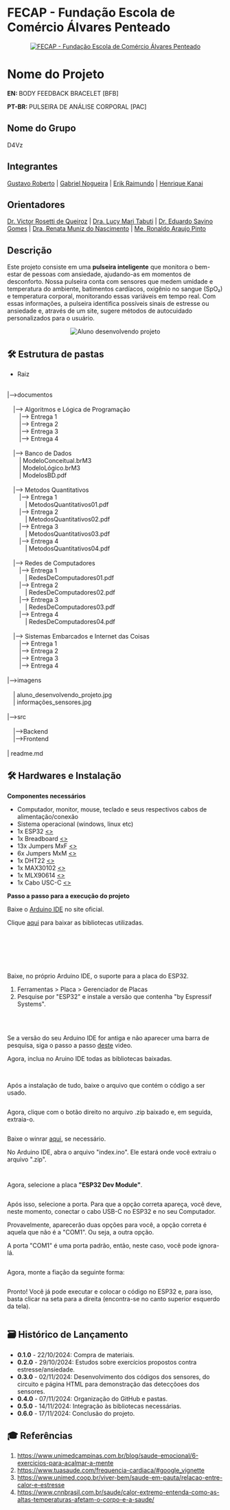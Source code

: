 # FECAP - Fundação Escola de Comércio Álvares Penteado

<p align="center">
<a href= "https://www.fecap.br/"><img src="https://encrypted-tbn0.gstatic.com/images?q=tbn:ANd9GcRhZPrRa89Kma0ZZogxm0pi-tCn_TLKeHGVxywp-LXAFGR3B1DPouAJYHgKZGV0XTEf4AE&usqp=CAU" alt="FECAP - Fundação Escola de Comércio Álvares Penteado" border="0"></a>
</p>

# Nome do Projeto

<p><strong>EN: </strong>BODY FEEDBACK BRACELET [BFB]</p>
<p><strong>PT-BR: </strong> PULSEIRA DE ANÁLISE CORPORAL [PAC]</p>

## Nome do Grupo

<P>D4Vz</P>

## Integrantes

<a href="https://github.com/DevGustar">Gustavo Roberto</a> |
<a href="https://github.com/NogGab">Gabriel Nogueira</a> |
<a href="https://github.com/ErikRaimundo">Erik Raimundo</a> |
<a href="https://github.com/eijikanai">Henrique Kanai</a>

## Orientadores

<a href="https://www.linkedin.com/in/victorbarq/?originalSubdomain=br">Dr. Victor Rosetti de Queiroz</a> |
<a href="https://www.linkedin.com/in/lucymari/?originalSubdomain=br">Dra. Lucy Mari Tabuti</a> |
<a href="https://www.linkedin.com/in/eduardo-savino-gomes-77833a10/">Dr. Eduardo Savino Gomes</a> |
<a href="https://www.linkedin.com/in/remuniz/">Dra. Renata Muniz do Nascimento</a> |
<a href="https://www.linkedin.com/in/ronaldo-araujo-pinto-3542811a/">Me. Ronaldo Araujo Pinto</a>

## Descrição

<p>Este projeto consiste em uma <strong>pulseira inteligente</strong> que monitora o bem-estar de pessoas com ansiedade, ajudando-as em momentos de desconforto. Nossa pulseira conta com sensores que medem umidade e temperatura do ambiente, batimentos cardíacos, oxigênio no sangue (SpO₂) e temperatura corporal, monitorando essas variáveis em tempo real. Com essas informações, a pulseira identifica possíveis sinais de estresse ou ansiedade e, através de um site, sugere métodos de autocuidado personalizados para o usuário.</p>

<p align="center">
<img src="https://i.ibb.co/dJCPYRQ/aluno-desenvolvendo-projeto.jpg" alt="Aluno desenvolvendo projeto" border="0">
</p>

## 🛠 Estrutura de pastas

- Raiz<br>

<br>
|-->documentos<br>

<br>
  &emsp;|--> Algoritmos e Lógica de Programação<br>
    &emsp;&emsp;|--> Entrega 1<br>
    &emsp;&emsp;|--> Entrega 2<br>
    &emsp;&emsp;|--> Entrega 3<br>
    &emsp;&emsp;|--> Entrega 4<br>

<br>
  &emsp;|--> Banco de Dados<br>
    &emsp;&emsp;| ModeloConceitual.brM3<br>
    &emsp;&emsp;| ModeloLógico.brM3<br>
    &emsp;&emsp;| ModelosBD.pdf<br>

<br>
  &emsp;|--> Metodos Quantitativos<br>
    &emsp;&emsp;|--> Entrega 1<br>
      &emsp;&emsp;&emsp;| MetodosQuantitativos01.pdf<br>
    &emsp;&emsp;|--> Entrega 2<br>
      &emsp;&emsp;&emsp;| MetodosQuantitativos02.pdf<br>
    &emsp;&emsp;|--> Entrega 3<br>
      &emsp;&emsp;&emsp;| MetodosQuantitativos03.pdf<br>
    &emsp;&emsp;|--> Entrega 4<br>
      &emsp;&emsp;&emsp;| MetodosQuantitativos04.pdf<br>

<br>
  &emsp;|--> Redes de Computadores<br>
    &emsp;&emsp;|--> Entrega 1<br>
      &emsp;&emsp;&emsp;| RedesDeComputadores01.pdf<br>
    &emsp;&emsp;|--> Entrega 2<br>
      &emsp;&emsp;&emsp;| RedesDeComputadores02.pdf<br>
    &emsp;&emsp;|--> Entrega 3<br>
      &emsp;&emsp;&emsp;| RedesDeComputadores03.pdf<br>
    &emsp;&emsp;|--> Entrega 4<br>
      &emsp;&emsp;&emsp;| RedesDeComputadores04.pdf<br>

<br>
  &emsp;|--> Sistemas Embarcados e Internet das Coisas<br>
    &emsp;&emsp;|--> Entrega 1<br>
    &emsp;&emsp;|--> Entrega 2<br>
    &emsp;&emsp;|--> Entrega 3<br>
    &emsp;&emsp;|--> Entrega 4<br>

<br>
|-->imagens<br>

<br>
  &emsp;| aluno_desenvolvendo_projeto.jpg<br>
  &emsp;| informações_sensores.jpg<br>

<br>
|-->src<br>

<br>
  &emsp;|-->Backend<br>
  &emsp;|-->Frontend<br>

<br>
| readme.md<br>

## 🛠 Hardwares e Instalação

<p><strong>Componentes necessários</strong></p>
<ul>
  <li>Computador, monitor, mouse, teclado e seus respectivos cabos de alimentação/conexão</li>
  <li>Sistema operacional (windows, linux etc)</li>

  <li>1x ESP32 <a href="https://www.google.com/search?q=ESP32&oq=ESP32&gs_lcrp=EgZjaHJvbWUqBwgAEAAYjwIyBwgAEAAYjwIyBggBEEUYOzIMCAIQIxgnGIAEGIoFMgoIAxAAGLEDGIAEMgcIBBAAGIAEMgYIBRBFGDwyBggGEEUYPDIGCAcQRRg80gEIMTIzOWowajmoAgCwAgA&sourceid=chrome&ie=UTF-8"><></a></li>

  <li>1x Breadboard <a href="https://www.google.com/search?q=Breadboard&oq=Breadboard&gs_lcrp=EgZjaHJvbWUyCQgAEEUYORiABDIHCAEQABiABDIHCAIQABiABDIHCAMQABiABDIHCAQQABiABDIMCAUQABhDGIAEGIoFMgcIBhAAGIAEMgcIBxAAGIAEMgcICBAAGIAEMgcICRAAGIAE0gEIMTgxNWowajeoAgCwAgA&sourceid=chrome&ie=UTF-8"><></a></li>

  <li>13x Jumpers MxF <a href="https://www.google.com/search?q=Jumpers+MxF&oq=Jumpers+MxF&gs_lcrp=EgZjaHJvbWUyBggAEEUYOTIHCAEQIRifBdIBBzQyNWowajmoAgCwAgA&sourceid=chrome&ie=UTF-8"><></a></li>

  <li>6x Jumpers MxM <a href="https://www.google.com/search?q=Jumpers+MxM&oq=Jumpers+MxM&gs_lcrp=EgZjaHJvbWUyBggAEEUYOTIHCAEQIRigAdIBBzY3MWowajmoAgCwAgA&sourceid=chrome&ie=UTF-8"><></a></li>

  <li>1x DHT22 <a href="https://www.google.com/search?q=DHT22&oq=DHT22&gs_lcrp=EgZjaHJvbWUyDggAEEUYJxg5GIAEGIoFMgwIARAAGBQYhwIYgAQyBwgCEAAYgAQyBwgDEAAYgAQyBwgEEAAYgAQyBggFEEUYPTIGCAYQRRg8MgYIBxBFGD3SAQgxMjE0ajBqN6gCALACAA&sourceid=chrome&ie=UTF-8"><></a></li>

  <li>1x MAX30102 <a href="https://www.google.com/search?q=MAX30102&oq=MAX30102&gs_lcrp=EgZjaHJvbWUyCQgAEEUYORiABDIQCAEQRRgTGCcYOxiABBiKBTIGCAIQRRhAMgcIAxAAGIAEMgcIBBAAGIAEMgYIBRBFGD0yBggGEEUYPDIGCAcQRRg80gEHNTM2ajBqOagCALACAA&sourceid=chrome&ie=UTF-8"><></a></li>

  <li>1x MLX90614 <a href="https://www.google.com/search?q=MLX90614&oq=MLX90614&gs_lcrp=EgZjaHJvbWUyDggAEEUYJxg5GIAEGIoFMg4IARBFGBQYOxiHAhiABDIICAIQRRgnGDsyBwgDEAAYgAQyBwgEEAAYgAQyBggFEEUYPDIGCAYQRRg8MgYIBxBFGDzSAQc1OTFqMGo5qAIAsAIA&sourceid=chrome&ie=UTF-8"><></a></li>

  <li>1x Cabo USC-C <a href="https://www.google.com/search?q=Cabo+USB-C&sca_esv=b28375632d0b0304&biw=1920&bih=953&sxsrf=ADLYWIJIVh5SMcy4VTncFno97HCLX3VWow%3A1731867793516&ei=kTQ6Z8aQH-_a1sQP8fOsMQ&ved=0ahUKEwiGnYWl_uOJAxVvrZUCHfE5KwYQ4dUDCA8&uact=5&oq=Cabo+USB-C&gs_lp=Egxnd3Mtd2l6LXNlcnAiCkNhYm8gVVNCLUMyBRAAGIAEMgUQABiABDIFEAAYgAQyBRAAGIAEMgUQABiABDIFEAAYgAQyBRAAGIAEMgUQABiABDIFEAAYgAQyBRAAGIAESOIvUJwQWMoscAN4AZABAJgBbKAB8QiqAQMyLjm4AQPIAQD4AQGYAg6gApMJwgIKEAAYsAMY1gQYR8ICDRAAGIAEGLADGEMYigXCAgQQIxgnwgIKECMYgAQYJxiKBcICDBAAGIAEGEMYigUYCsICChAAGIAEGEMYigXCAg0QABiABBixAxhDGIoFwgIKEAAYgAQYFBiHAsICCBAAGIAEGLEDmAMAiAYBkAYKkgcENC4xMKAH-k4&sclient=gws-wiz-serp"><></a></li>
</ul>

<p><strong>Passo a passo para a execução do projeto</strong></p>

  <p>Baixe o <a href="https://www.arduino.cc/en/software">Arduino IDE</a> no site oficial.</p>
  <p>Clique <a href="https://drive.google.com/drive/folders/1_0JAlyXRPmQ2ljHWerrxkdcvzNjBxp1g?usp=sharing">aqui</a> para baixar as bibliotecas utilizadas.</p><br>
  <p><img src="https://i.ibb.co/N7393P7/guia.jpg" alt="" border="0"></p><br>
  <br><p>Baixe, no próprio Arduino IDE, o suporte para a placa do ESP32.</p>
  <ol>
    <li>Ferramentas > Placa > Gerenciador de Placas</li>
    <li>Pesquise por "ESP32" e instale a versão que contenha "by Espressif Systems".</li>
  </ol>
  <br><img src="https://i.ibb.co/Q6m1BMb/ESP32-Board.jpg" alt="" border="0"><br>
  <br><p>Se a versão do seu Arduino IDE for antiga e não aparecer uma barra de pesquisa, siga o passo a passo <a href="https://youtu.be/ROkhP5oWRUU?si=hSyUEFCoV2zSfpMS">deste</a> video.</p>
  <p>Agora, inclua no Aruino IDE todas as bibliotecas baixadas.</p><br>
  <img src="https://i.ibb.co/51MdTw2/guia2.jpg" alt="" border="0">
</ul>
<p>Após a instalação de tudo, baixe o arquivo que contém o código a ser usado.</p>
<img src="https://i.ibb.co/K6Y152P/guia3.jpg" alt="" border="0">
<p>Agora, clique com o botão direito no arquivo .zip baixado e, em seguida, extraia-o.<br></p>
<img src="https://i.ibb.co/wwYsTLH/guia4.jpg" alt="" border="0">
<p></p>Baixe o winrar <a href="https://www.win-rar.com/download.html?&L=9">aqui</a>, se necessário.</p>
<p>No Arduino IDE, abra o arquivo "index.ino". Ele estará onde você extraiu o arquivo ".zip".</p>
<p><img src="https://i.ibb.co/yNRcTC5/guia5.jpg" alt="" border="0"></p>
<p><img src="https://i.ibb.co/FgtyHMH/guia6.jpg" alt="" border="0"></p>
<p>Agora, selecione a placa <strong>"ESP32 Dev Module"</strong>.</p>
<p><img src="https://i.ibb.co/pwKJWhg/guia7.jpg" alt="" border="0"></p>
<p>Após isso, selecione a porta. Para que a opção correta apareça, você deve, neste momento, conectar o cabo USB-C no ESP32 e no seu Computador.</p>
<p>Provavelmente, aparecerão duas opções para você, a opção correta é aquela que não é a "COM1". Ou seja, a outra opção.</p>
<p>A porta "COM1" é uma porta padrão, então, neste caso, você pode ignora-lá.</p>
<p><img src="https://i.ibb.co/YWzPRrm/guia8.jpg" alt="" border="0"></p>
<p>Agora, monte a fiação da seguinte forma:</p>
<p><img src="https://i.ibb.co/RjB3R8b/exemplo.png" alt="" border="0"></p>
<p>Pronto! Você já pode executar e colocar o código no ESP32 e, para isso, basta clicar na seta para a direita (encontra-se no canto superior esquerdo da tela).</p>
<p><img src="https://i.ibb.co/Zhtp2wB/guia10.jpg" alt="" border="0"></p>

## 🗃 Histórico de Lançamento

<ul>
  <li><strong>0.1.0</strong> - 22/10/2024: Compra de materiais.</li>
   <li><strong>0.2.0</strong> - 29/10/2024: Estudos sobre exercícios propostos contra estresse/ansiedade.</li>
   <li><strong>0.3.0</strong> - 02/11/2024: Desenvolvimento dos códigos dos sensores, do circuito e página HTML para demonstração das detecçõoes dos sensores.</li>
   <li><strong>0.4.0</strong> - 07/11/2024: Organização do GitHub e pastas.</li>
   <li><strong>0.5.0</strong> - 14/11/2024: Integração às bibliotecas necessárias.</li>
   <li><strong>0.6.0</strong> - 17/11/2024: Conclusão do projeto.</li>
</ul>

## 🎓 Referências

1. <https://www.unimedcampinas.com.br/blog/saude-emocional/6-exercicios-para-acalmar-a-mente>
2. <https://www.tuasaude.com/frequencia-cardiaca/#google_vignette>
3. <https://www.unimed.coop.br/viver-bem/saude-em-pauta/relacao-entre-calor-e-estresse>
4. <https://www.cnnbrasil.com.br/saude/calor-extremo-entenda-como-as-altas-temperaturas-afetam-o-corpo-e-a-saude/>
